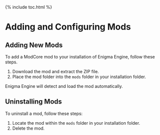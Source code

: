 {% include toc.html %}
# Adding and Configuring Mods

## Adding New Mods

To add a ModCore mod to your installation of Enigma Engine, follow these steps.

1. Download the mod and extract the ZIP file.
2. Place the mod folder into the `mods` folder in your installation folder.

Enigma Engine will detect and load the mod automatically.

## Uninstalling Mods

To uninstall a mod, follow these steps:

1. Locate the mod within the `mods` folder in your installation folder.
2. Delete the mod.
